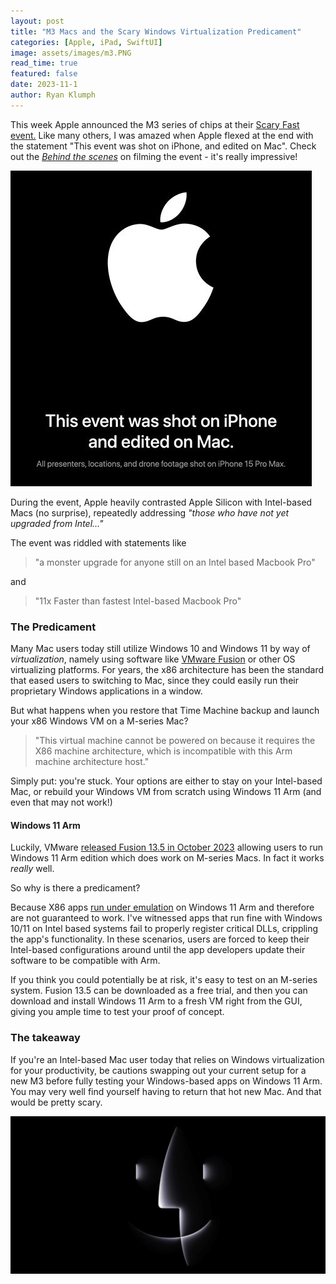 ```yaml
---
layout: post
title: "M3 Macs and the Scary Windows Virtualization Predicament"
categories: [Apple, iPad, SwiftUI]
image: assets/images/m3.PNG
read_time: true
featured: false
date: 2023-11-1
author: Ryan Klumph
---
```


This week Apple announced the M3 series of chips at their [Scary Fast event.](https://www.apple.com/apple-events/) Like many others, I was amazed when Apple flexed at the end with the statement "This event was shot on iPhone, and edited on Mac". Check out the [*Behind the scenes*](https://www.apple.com/newsroom/2023/10/behind-the-scenes-at-scary-fast-apples-keynote-event-shot-on-iphone/) on filming the event  - it's really impressive! 

![Shot on iPhone](/assets/images/shotoniphone.png)  

During the event, Apple heavily contrasted Apple Silicon with Intel-based Macs (no surprise), repeatedly addressing *"those who have not yet upgraded from Intel..."*

The event was riddled with statements like

> "a monster upgrade for anyone still on an Intel based Macbook Pro"

and 

> "11x Faster than fastest Intel-based Macbook Pro"

### The Predicament
Many Mac users today still utilize Windows 10 and Windows 11 by way of *virtualization*, namely using software like [VMware Fusion](https://www.vmware.com/products/fusion.html) or other OS virtualizing platforms. For years, the x86 architecture has been the standard that eased users to switching to Mac, since they could easily run their proprietary Windows applications in a window.

But what happens when you restore that Time Machine backup and launch your x86 Windows VM on a M-series Mac?

> "This virtual machine cannot be powered on because it requires the X86 machine architecture, which is incompatible with this Arm machine architecture host."

Simply put: you're stuck. Your options are either to stay on your Intel-based Mac, or rebuild your Windows VM from scratch using Windows 11 Arm (and even that may not work!)

#### Windows 11 Arm
Luckily, VMware [released Fusion 13.5 in October 2023](https://blogs.vmware.com/teamfusion/2023/10/fusion-13-5-is-live.html) allowing users to run Windows 11 Arm edition which does work on M-series Macs. In fact it works *really* well. 

So why is there a predicament?

Because X86 apps [run under emulation](https://learn.microsoft.com/en-us/windows/arm/apps-on-arm-x86-emulation) on Windows 11 Arm and therefore are not guaranteed to work. I've witnessed apps that run fine with Windows 10/11 on Intel based systems fail to properly register critical DLLs, crippling the app's functionality. In these scenarios, users are forced to keep their Intel-based configurations around until the app developers update their software to be compatible with Arm.

If you think you could potentially be at risk, it's easy to test on an M-series system. Fusion 13.5 can be downloaded as a free trial, and then you can download and install Windows 11 Arm to a fresh VM right from the GUI, giving you ample time to test your proof of concept. 

### The takeaway

If you're an Intel-based Mac user today that relies on Windows virtualization for your productivity, be cautions swapping out your current setup for a new M3 before fully testing your Windows-based apps on Windows 11 Arm. You may very well find yourself having to return that hot new Mac. And that would be pretty scary.

![Scary Mac](/assets/images/scary.jpeg)  